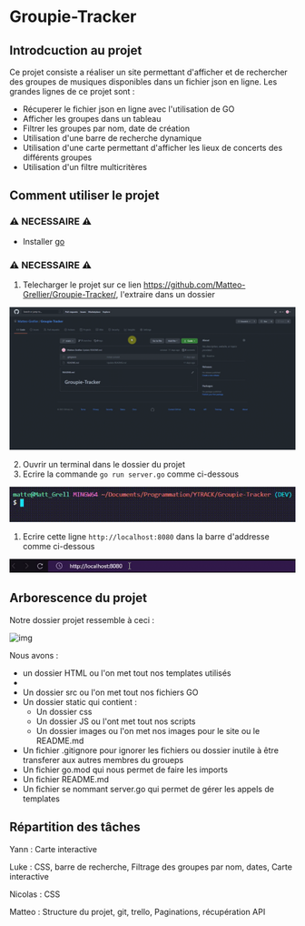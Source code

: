 # Groupie-Tracker

## Introdcuction au projet

Ce projet consiste a réaliser un site permettant d'afficher et de rechercher des groupes de musiques disponibles dans un fichier json en ligne. Les grandes lignes de ce projet sont :

- Récuperer le fichier json en ligne avec l'utilisation de GO
- Afficher les groupes dans un tableau
- Filtrer les groupes par nom, date de création
- Utilisation d'une barre de recherche dynamique
- Utilisation d'une carte permettant d'afficher les lieux de concerts des différents groupes
- Utilisation d'un filtre multicritères  

## Comment utiliser le projet

### :warning: NECESSAIRE :warning:

- Installer [go](https://golang.org/dl/go1.16.3.windows-amd64.msi)

### :warning: NECESSAIRE :warning:

1. Telecharger le projet sur ce lien <https://github.com/Matteo-Grellier/Groupie-Tracker/>, l'extraire dans un dossier

![img](static/images/IMG_Readme/DownloadRepo.gif)

2. Ouvrir un terminal dans le dossier du projet
3. Ecrire la commande ``go run server.go`` comme ci-dessous

![img](static/images/IMG_Readme/gorun.gif)

1. Ecrire cette ligne ``http://localhost:8080`` dans la barre d'addresse comme ci-dessous

![img](static/images/IMG_Readme/URL.gif)

## Arborescence du projet

Notre dossier projet ressemble à ceci :

![img]()

Nous avons :

- un dossier HTML ou l'on met tout nos templates utilisés
-
- Un dossier src ou l'on met tout nos fichiers GO
- Un dossier static qui contient :
  - Un dossier css
  - Un dossier JS ou l'ont met tout nos scripts
  - Un dossier images ou l'on met nos images pour le site ou le README.md
- Un fichier .gitignore pour ignorer les fichiers ou dossier inutile à être transferer aux autres membres du groueps
- Un fichier go.mod qui nous permet de faire les imports
- Un fichier README.md
- Un fichier se nommant server.go qui permet de gérer les appels de templates

## Répartition des tâches

Yann : Carte interactive

Luke : CSS, barre de recherche, Filtrage des groupes par nom, dates, Carte interactive

Nicolas : CSS

Matteo : Structure du projet, git, trello, Paginations, récupération API
